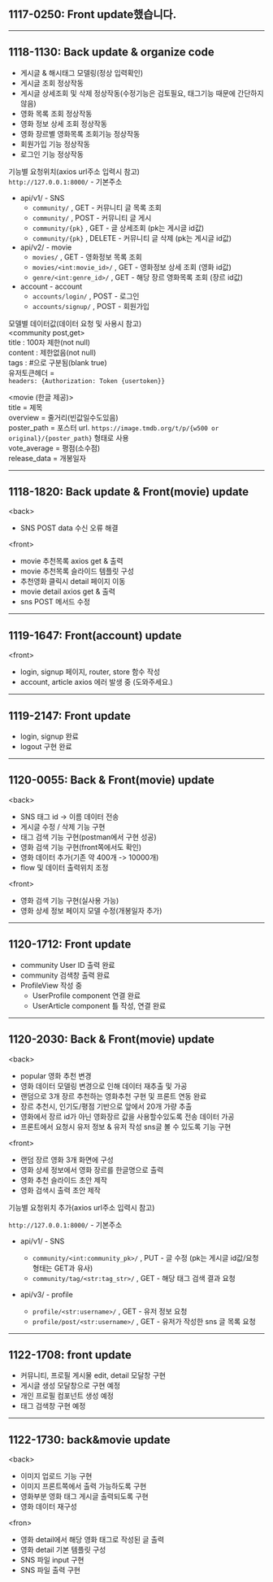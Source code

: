 ## 1117-0250: Front update했습니다.  

---

## 1118-1130: Back update & organize code
- 게시글 & 해시태그 모델링(정상 입력확인)  
- 게시글 조회 정상작동  
- 게시글 상세조회 및 삭제 정상작동(수정기능은 검토필요, 태그기능 때문에 간단하지않음)  
- 영화 목록 조회 정상작동
- 영화 정보 상세 조회 정상작동
- 영화 장르별 영화목록 조회기능 정상작동
- 회원가입 기능 정상작동
- 로그인 기능 정상작동
  
기능별 요청위치(axios url주소 입력시 참고)  
`http://127.0.0.1:8000/` - 기본주소  
- api/v1/ - SNS  
  - `community/` , GET - 커뮤니티 글 목록 조회  
  - `community/` , POST - 커뮤니티 글 게시 
  - `community/{pk}` , GET - 글 상세조회 (pk는 게시글 id값)
  - `community/{pk}` , DELETE - 커뮤니티 글 삭제 (pk는 게시글 id값)
- api/v2/ - movie
  - `movies/` , GET - 영화정보 목록 조회 
  - `movies/<int:movie_id>/` , GET - 영화정보 상세 조회 (영화 id값)
  - `genre/<int:genre_id>/` , GET - 해당 장르 영화목록 조회 (장르 id값)       
- account - account
  - `accounts/login/` , POST - 로그인
  - `accounts/signup/` , POST - 회원가입     
    
  
모델별 데이터값(데이터 요청 및 사용시 참고)  
\<community post,get\>  
title : 100자 제한(not null)  
content : 제한없음(not null)   
tags : #으로 구분됨(blank true)  
유저토큰헤더 =  
`headers: {Authorization: Token {usertoken}}` 
  
\<movie (한글 제공)\>  
title = 제목  
overview = 줄거리(빈값일수도있음)  
poster_path = 포스터 url. `https://image.tmdb.org/t/p/{w500 or original}/{poster_path}` 형태로 사용  
vote_average = 평점(소수점)  
release_data = 개봉일자  

---

## 1118-1820: Back update & Front(movie) update  
  
\<back\>  
- SNS POST data 수신 오류 해결  
  
\<front\>  
- movie 추천목록 axios get & 출력  
- movie 추천목록 슬라이드 템플릿 구성  
- 추천영화 클릭시 detail 페이지 이동  
- movie detail axios get & 출력  
- sns POST 메서드 수정  

---  
## 1119-1647: Front(account) update  
  
\<front\>  

- login, signup 페이지, router, store 함수 작성    
- account, article axios 에러 발생 중   (도와주세요.)   

---

## 1119-2147: Front update  
  - login, signup 완료  
  - logout 구현 완료  

---

## 1120-0055: Back & Front(movie) update

\<back\>

- SNS 태그 id -> 이름 데이터 전송
- 게시글 수정 / 삭제 기능 구현
- 태그 검색 기능 구현(postman에서 구현 성공)
- 영화 검색 기능 구현(front쪽에서도 확인)
- 영화 데이터 추가(기존 약 400개 -> 10000개)  
- flow 및 데이터 출력위치 조정  

\<front\>  

- 영화 검색 기능 구현(실사용 가능)  
- 영화 상세 정보 페이지 모델 수정(개봉일자 추가)  

---

## 1120-1712: Front update  
  - community User ID 출력 완료  
  - community 검색창 출력 완료  
  - ProfileView 작성 중  
    - UserProfile component 연결 완료  
    - UserArticle component 틀 작성, 연결 완료  

---

## 1120-2030: Back & Front(movie) update

\<back\>

- popular 영화 추천 변경
- 영화 데이터 모델링 변경으로 인해 데이터 재추출 및 가공
- 랜덤으로 3개 장르 추천하는 영화추천 구현 및 프론트 연동 완료
- 장르 추천시, 인기도/평점 기반으로 앞에서 20개 가량 추출
- 영화에서 장르 id가 아닌 영화장르 값을 사용할수있도록 전송 데이터 가공
- 프론트에서 요청시 유저 정보 & 유저 작성 sns글 볼 수 있도록 기능 구현

\<front\>

- 랜덤 장르 영화 3개 화면에 구성
- 영화 상세 정보에서 영화 장르를 한글명으로 출력
- 영화 추천 슬라이드 초안 제작
- 영화 검색시 출력 초안 제작

기능별 요청위치 추가(axios url주소 입력시 참고)    


`http://127.0.0.1:8000/` - 기본주소
- api/v1/ - SNS 
  - `community/<int:community_pk>/` , PUT - 글 수정 (pk는 게시글 id값/요청 형태는 GET과 유사)
  - `community/tag/<str:tag_str>/` , GET - 해당 태그 검색 결과 요청

- api/v3/ - profile  
  - `profile/<str:username>/` , GET - 유저 정보 요청
  - `profile/post/<str:username>/` , GET - 유저가 작성한 sns 글 목록 요청

---

## 1122-1708: front update
  - 커뮤니티, 프로필 게시물 edit, detail 모달창 구현
  - 게시글 생성 모달창으로 구현 예정
  - 개인 프로필 컴포넌트 생성 예정
  - 태그 검색창 구현 예정

---

## 1122-1730: back&movie update

\<back\> 

- 이미지 업로드 기능 구현
- 이미지 프론트쪽에서 출력 가능하도록 구현
- 영화부분 영화 태그 게시글 출력되도록 구현
- 영화 데이터 재구성

\<fron\>

- 영화 detail에서 해당 영화 태그로 작성된 글 출력
- 영화 detail 기본 템플릿 구성
- SNS 파일 input 구현
- SNS 파일 출력 구현